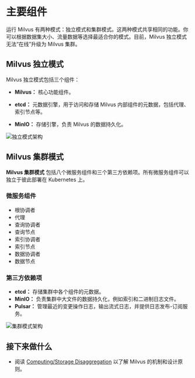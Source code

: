 


# 主要组件

运行 Milvus 有两种模式：独立模式和集群模式。这两种模式共享相同的功能。你可以根据数据集大小、流量数据等选择最适合你的模式。目前，Milvus 独立模式无法“在线”升级为 Milvus 集群。

## Milvus 独立模式

Milvus 独立模式包括三个组件：

- **Milvus：** 核心功能组件。

- **etcd：** 元数据引擎，用于访问和存储 Milvus 内部组件的元数据，包括代理、索引节点等。

- **MinIO：** 存储引擎，负责 Milvus 的数据持久化。

![独立模式架构](/assets/standalone_architecture.jpg "Milvus独立模式架构。")

## Milvus 集群模式

**Milvus 集群模式** 包括八个微服务组件和三个第三方依赖项。所有微服务组件可以独立于彼此部署在 Kubernetes 上。

### 微服务组件

- 根协调者
- 代理
- 查询协调者
- 查询节点
- 索引协调者
- 索引节点
- 数据协调者
- 数据节点

### 第三方依赖项

- **etcd：** 存储集群中各个组件的元数据。
- **MinIO：** 负责集群中大文件的数据持久化，例如索引和二进制日志文件。
- **Pulsar：** 管理最近的变更操作日志，输出流式日志，并提供日志发布-订阅服务。

![集群模式架构](/assets/distributed_architecture.jpg "Milvus集群模式架构。")

## 接下来做什么






- 阅读 [Computing/Storage Disaggregation](/reference/architecture/four_layers.md) 以了解 Milvus 的机制和设计原则。
